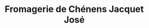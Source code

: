 ---
title: "Fromagerie de Chénens Jacquet José"
url: /chenens/fromagerie-de-chenens-jacquet-jose/
shop: Käse
---